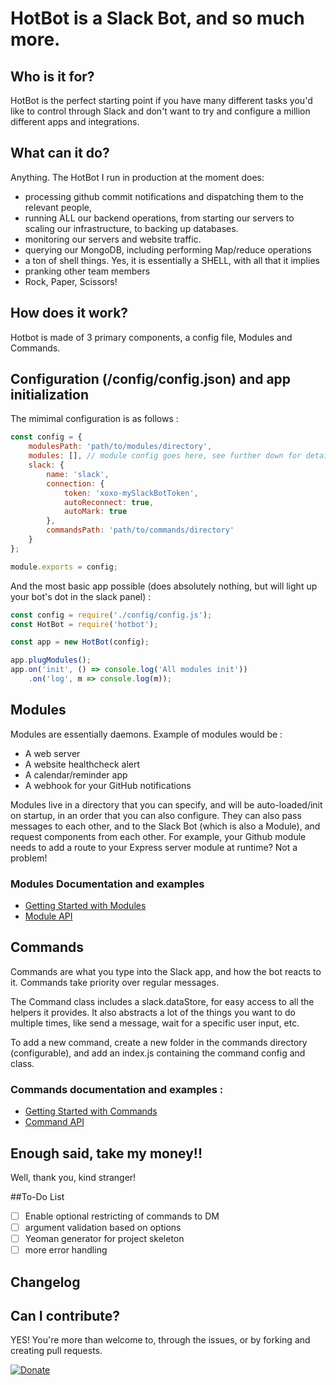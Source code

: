 # HotBot is a Slack Bot, and so much more.

## Who is it for?

HotBot is the perfect starting point if you have many different tasks you'd like to control through Slack and don't want to try and configure a million different apps and integrations.

## What can it do?
Anything. The HotBot I run in production at the moment does: 
- processing github commit notifications and dispatching them to the relevant people,
- running ALL our backend operations, from starting our servers to scaling our infrastructure, to backing up databases.
- monitoring our servers and website traffic.
- querying our MongoDB, including performing Map/reduce operations
- a ton of shell things. Yes, it is essentially a SHELL, with all that it implies
- pranking other team members
- Rock, Paper, Scissors!

## How does it work?

Hotbot is made of 3 primary components, a config file, Modules and Commands.

## Configuration (/config/config.json) and app initialization

The mimimal configuration is as follows :
```javascript
const config = {
	modulesPath: 'path/to/modules/directory',
	modules: [], // module config goes here, see further down for details
	slack: {
		name: 'slack',
		connection: {
			token: 'xoxo-mySlackBotToken',
			autoReconnect: true,
			autoMark: true
		},
		commandsPath: 'path/to/commands/directory'
	}
};

module.exports = config;
```

And the most basic app possible (does absolutely nothing, but will light up your bot's dot in the slack panel) :
```javascript
const config = require('./config/config.js');
const HotBot = require('hotbot');

const app = new HotBot(config);

app.plugModules();
app.on('init', () => console.log('All modules init'))
	.on('log', m => console.log(m));
```


## Modules

Modules are essentially daemons. Example of modules would be :
- A web server
- A website healthcheck alert
- A calendar/reminder app
- A webhook for your GitHub notifications

Modules live in a directory that you can specify, and will be auto-loaded/init on startup, in an order that you can also configure.
They can also pass messages to each other, and to the Slack Bot (which is also a Module), and request components from each other.
For example, your Github module needs to add a route to your Express server module at runtime? Not a problem! 

### Modules Documentation and examples

- [Getting Started with Modules](https://github.com/xShirase/hotbot/blob/master/docs/GettingStarted.md)
- [Module API](https://github.com/xShirase/hotbot/blob/master/docs/Modules.md)

## Commands
Commands are what you type into the Slack app, and how the bot reacts to it. Commands take priority over regular messages.

The Command class includes a slack.dataStore, for easy access to all the helpers it provides. It also abstracts a lot of the things you want to do multiple times, like send a message, wait for a specific user input, etc. 

To add a new command, create a new folder in the commands directory (configurable), and add an index.js containing the command config and class.

### Commands documentation and examples :

- [Getting Started with Commands](https://github.com/xShirase/hotbot/blob/master/docs/GettingStarted.md)
- [Command API](https://github.com/xShirase/hotbot/blob/master/docs/Commands.md) 

## Enough said, take my money!!
Well, thank you, kind stranger!

##To-Do List
- [ ] Enable optional restricting of commands to DM
- [ ] argument validation based on options
- [ ] Yeoman generator for project skeleton
- [ ] more error handling

## Changelog

## Can I contribute?
YES! You're more than welcome to, through the issues, or by forking and creating pull requests.

[![Donate](https://img.shields.io/badge/Donate-PayPal-green.svg)](https://www.paypal.com/cgi-bin/webscr?cmd=_s-xclick&hosted_button_id=X25NV92LUG8WG)
